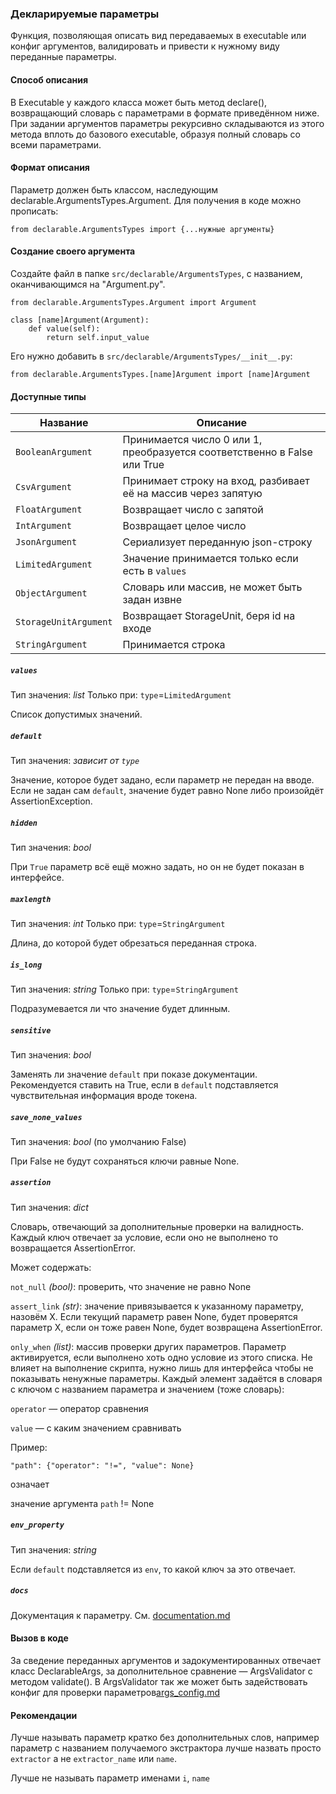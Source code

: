 ### Декларируемые параметры

Функция, позволяющая описать вид передаваемых в executable или конфиг аргументов, валидировать и привести к нужному виду переданные параметры.

#### Способ описания

В Executable у каждого класса может быть метод declare(), возвращающий словарь с параметрами в формате приведённом ниже. При задании аргументов параметры рекурсивно складываются из этого метода вплоть до базового executable, образуя полный словарь со всеми параметрами.

#### Формат описания

Параметр должен быть классом, наследующим declarable.ArgumentsTypes.Argument. Для получения в коде можно прописать:

```
from declarable.ArgumentsTypes import {...нужные аргументы}
```

#### Создание своего аргумента

Создайте файл в папке `src/declarable/ArgumentsTypes`, с названием, оканчивающимся на "Argument.py".

```
from declarable.ArgumentsTypes.Argument import Argument

class [name]Argument(Argument):
    def value(self):
        return self.input_value

```

Его нужно добавить в `src/declarable/ArgumentsTypes/__init__.py`:

```
from declarable.ArgumentsTypes.[name]Argument import [name]Argument
```

#### Доступные типы

|Название|Описание|
|--|--|
|`BooleanArgument`|Принимается число 0 или 1, преобразуется соответственно в False или True|
|`CsvArgument`|Принимает строку на вход, разбивает её на массив через запятую|
|`FloatArgument`|Возвращает число с запятой|
|`IntArgument`|Возвращает целое число|
|`JsonArgument`|Сериализует переданную json-строку|
|`LimitedArgument`|Значение принимается только если есть в `values`|
|`ObjectArgument`|Словарь или массив, не может быть задан извне|
|`StorageUnitArgument`|Возвращает StorageUnit, беря id на входе|
|`StringArgument`|Принимается строка|

##### `values`

Тип значения: _list_
Только при: `type`=`LimitedArgument`

Список допустимых значений.

##### `default`

Тип значения: _зависит от `type`_

Значение, которое будет задано, если параметр не передан на вводе. Если не задан сам `default`, значение будет равно None либо произойдёт AssertionException.

##### `hidden`

Тип значения: _bool_

При `True` параметр всё ещё можно задать, но он не будет показан в интерфейсе.

##### `maxlength`

Тип значения: _int_
Только при: `type`=`StringArgument`

Длина, до которой будет обрезаться переданная строка.

##### `is_long`

Тип значения: _string_
Только при: `type`=`StringArgument`

Подразумевается ли что значение будет длинным.

##### `sensitive`

Тип значения: _bool_

Заменять ли значение `default` при показе документации. Рекомендуется ставить на True, если в `default` подставляется чувствительная информация вроде токена.

##### `save_none_values`

Тип значения: _bool_ (по умолчанию False)

При False не будут сохраняться ключи равные None.

##### `assertion`

Тип значения: _dict_

Словарь, отвечающий за дополнительные проверки на валидность. Каждый ключ отвечает за условие, если оно не выполнено то возвращается AssertionError.

Может содержать:

`not_null` _(bool)_: проверить, что значение не равно None

`assert_link` _(str)_: значение привязывается к указанному параметру, назовём X. Если текущий параметр равен None, будет проверятся параметр X, если он тоже равен None, будет возвращена AssertionError.

`only_when` _(list)_: массив проверки других параметров. Параметр активируется, если выполнено хоть одно условие из этого списка. Не влияет на выполнение скрипта, нужно лишь для интерфейса чтобы не показывать ненужные параметры. Каждый элемент задаётся в словаря с ключом с названием параметра и значением (тоже словарь):

`operator` — оператор сравнения

`value` — с каким значением сравнивать

Пример:

```
"path": {"operator": "!=", "value": None}
```

означает

значение аргумента `path` != None

##### `env_property`

Тип значения: _string_

Если `default` подставляется из `env`, то какой ключ за это отвечает.

##### `docs`

Документация к параметру. См. [documentation.md](documentation.md)

#### Вызов в коде

За сведение переданных аргументов и задокументированных отвечает класс DeclarableArgs, за дополнительное сравнение — ArgsValidator с методом validate(). В ArgsValidator так же может быть задействовать конфиг для проверки параметров[args_config.md](args_config.md)

#### Рекомендации

Лучше называть параметр кратко без дополнительных слов, например параметр с названием получаемого экстрактора лучше назвать просто `extractor` а не `extractor_name` или `name`. 

Лучше не называть параметр именами `i`, `name`
